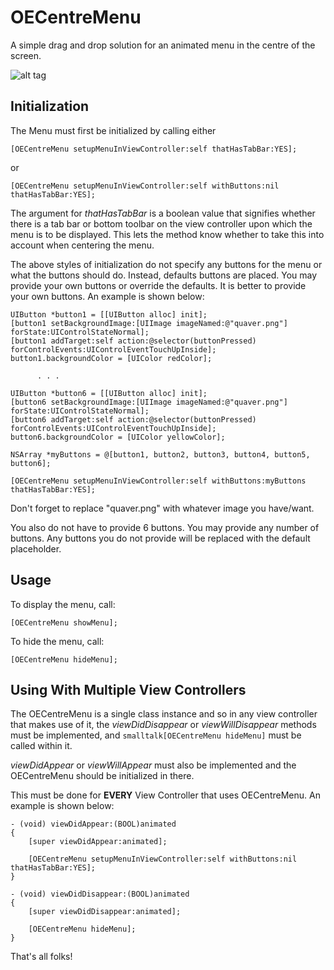 OECentreMenu
============

A simple drag and drop solution for an animated menu in the centre of the screen.

![alt tag](http://media.tumblr.com/62b2088d895724bd64d51e321dcdfb59/tumblr_inline_n8gxdo0NVt1sbglrf.gif)



## Initialization ##
The Menu must first be initialized by calling either

```smalltalk
[OECentreMenu setupMenuInViewController:self thatHasTabBar:YES];
```

or

```smalltalk
[OECentreMenu setupMenuInViewController:self withButtons:nil thatHasTabBar:YES];
```
The argument for *thatHasTabBar* is a boolean value that signifies whether there is a tab bar or bottom toolbar
on the view controller upon which the menu is to be displayed. This lets the method know whether to take this into account when centering the menu.

The above styles of initialization do not specify any buttons for the menu or what the buttons should do. Instead, defaults buttons are placed. You may provide your own buttons or override the defaults. It is better to provide your own buttons. An example is shown below:

```smalltalk
UIButton *button1 = [[UIButton alloc] init];
[button1 setBackgroundImage:[UIImage imageNamed:@"quaver.png"] forState:UIControlStateNormal];
[button1 addTarget:self action:@selector(buttonPressed) forControlEvents:UIControlEventTouchUpInside];
button1.backgroundColor = [UIColor redColor];

      . . .

UIButton *button6 = [[UIButton alloc] init];
[button6 setBackgroundImage:[UIImage imageNamed:@"quaver.png"] forState:UIControlStateNormal];
[button6 addTarget:self action:@selector(buttonPressed) forControlEvents:UIControlEventTouchUpInside];
button6.backgroundColor = [UIColor yellowColor];

NSArray *myButtons = @[button1, button2, button3, button4, button5, button6];

[OECentreMenu setupMenuInViewController:self withButtons:myButtons thatHasTabBar:YES];
```
Don't forget to replace "quaver.png" with whatever image you have/want.

You also do not have to provide 6 buttons. You may provide any number of buttons. Any buttons you do not provide will be replaced with the default placeholder.

## Usage ##
To display the menu, call:
```smalltalk
[OECentreMenu showMenu];
```
To hide the menu, call:
```smalltalk
[OECentreMenu hideMenu];
```

## Using With Multiple View Controllers ##
The OECentreMenu is a single class instance and so in any view controller that makes use of it, the *viewDidDisappear* or *viewWillDisappear* methods must be implemented, and ```smalltalk[OECentreMenu hideMenu]``` must be called within it.

*viewDidAppear* or *viewWillAppear* must also be implemented and the OECentreMenu should be initialized in there.

This must be done for **EVERY** View Controller that uses OECentreMenu. An example is shown below:

```smalltalk
- (void) viewDidAppear:(BOOL)animated
{
    [super viewDidAppear:animated];
    
    [OECentreMenu setupMenuInViewController:self withButtons:nil thatHasTabBar:YES];
}

- (void) viewDidDisappear:(BOOL)animated
{
    [super viewDidDisappear:animated];
    
    [OECentreMenu hideMenu];
}
```

That's all folks!







